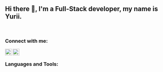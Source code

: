 ## Hi there 👋, I'm a Full-Stack developer, my name is Yurii.
<br/>

### Connect with me:

[<img align="left" alt="Djunpy | LinkedIn" width="22px" src="https://cdn.jsdelivr.net/npm/simple-icons@v3/icons/linkedin.svg" />][linkedin]
[<img align="left" alt="Djunpy | Instagram" width="22px" src="https://cdn.jsdelivr.net/npm/simple-icons@v3/icons/instagram.svg" />][instagram]
<br/>

### Languages and Tools:
























[linkedin]: https://www.linkedin.com/in/%D1%8E%D1%80%D0%B8%D0%B9-%D0%B2%D0%BE%D0%B2%D0%BD%D0%B5%D0%BD%D0%BA%D0%BE-62045122a/
[instagram]: https://www.instagram.com/vovnenkoyurii/


<!--
**Djunpy/Djunpy** is a ✨ _special_ ✨ repository because its `README.md` (this file) appears on your GitHub profile.

Here are some ideas to get you started:

- 🔭 I’m currently working on ...
- 🌱 I’m currently learning ...
- 👯 I’m looking to collaborate on ...
- 🤔 I’m looking for help with ...
- 💬 Ask me about ...
- 📫 How to reach me: ...
- 😄 Pronouns: ...
- ⚡ Fun fact: ...
-->
